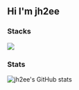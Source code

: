 ## Hi I'm jh2ee 

### Stacks
<img src="https://img.shields.io/badge/cplusplus-#00599C?style=flat-square&logo=cplusplus&logoColor=white"/>

### Stats
![jh2ee's GitHub stats](https://github-readme-stats.vercel.app/api?username=jh2ee&show_icons=true&theme=radical)

<!--
**jh2ee/jh2ee** is a ✨ _special_ ✨ repository because its `README.md` (this file) appears on your GitHub profile.

Here are some ideas to get you started:

- 🔭 I’m currently working on ...
- 🌱 I’m currently learning ...
- 👯 I’m looking to collaborate on ...
- 🤔 I’m looking for help with ...
- 💬 Ask me about ...
- 📫 How to reach me: ...
- 😄 Pronouns: ...
- ⚡ Fun fact: ...
-->
